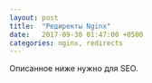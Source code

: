```yaml
---
layout: post
title:  "Редиректы Nginx"
date:   2017-09-30 01:47:00 +0500
categories: nginx, redirects
---
```


Описанное ниже нужно для SEO.


